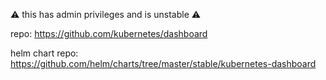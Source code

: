 ⚠️ this has admin privileges and is unstable ⚠️

repo: https://github.com/kubernetes/dashboard


helm chart repo: https://github.com/helm/charts/tree/master/stable/kubernetes-dashboard
